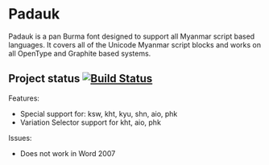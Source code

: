 # Padauk

Padauk is a pan Burma font designed to support all Myanmar script based languages.
It covers all of the Unicode Myanmar script blocks and works on all OpenType
and Graphite based systems.

## Project status [![Build Status](http://build.palaso.org/app/rest/builds/buildType:Fonts_Padauk/statusIcon)](http://build.palaso.org/viewType.html?buildTypeId=Fonts_Padauk&guest=1)


Features:
* Special support for: ksw, kht, kyu, shn, aio, phk
* Variation Selector support for kht, aio, phk

Issues:
* Does not work in Word 2007

